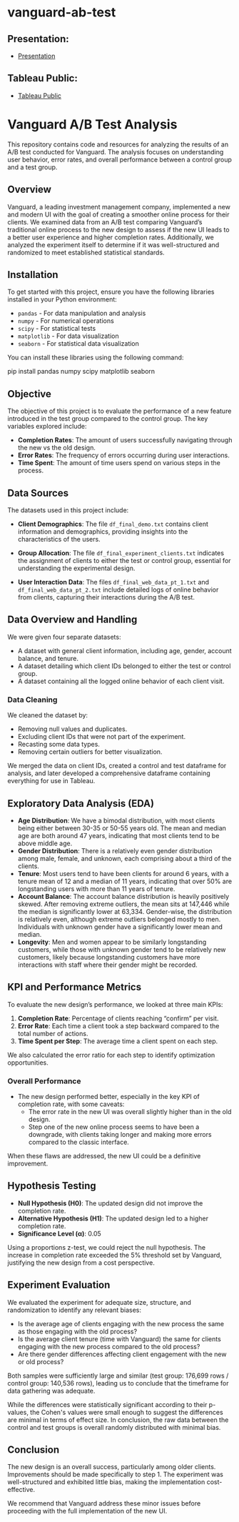 # vanguard-ab-test

## Presentation:

- [Presentation](https://docs.google.com/presentation/d/17kFtHsBHe6cixQJJVP9lBWvgB--MVYXF6C_OogNpTfc/edit?usp=sharing)

## Tableau Public:

- [Tableau Public](https://public.tableau.com/views/vanguard_ab_test_17294341160880/Dashboard1?:language=de-DE&publish=yes&:sid=&:redirect=auth&:display_count=n&:origin=viz_share_link)

# Vanguard A/B Test Analysis

This repository contains code and resources for analyzing the results of an A/B test conducted for Vanguard. The analysis focuses on understanding user behavior, error rates, and overall performance between a control group and a test group.

## Overview

Vanguard, a leading investment management company, implemented a new and modern UI with the goal of creating a smoother online process for their clients. We examined data from an A/B test comparing Vanguard’s traditional online process to the new design to assess if the new UI leads to a better user experience and higher completion rates. Additionally, we analyzed the experiment itself to determine if it was well-structured and randomized to meet established statistical standards.

## Installation

To get started with this project, ensure you have the following libraries installed in your Python environment:

- `pandas` - For data manipulation and analysis
- `numpy` - For numerical operations
- `scipy` - For statistical tests
- `matplotlib` - For data visualization
- `seaborn` - For statistical data visualization

You can install these libraries using the following command:

pip install pandas numpy scipy matplotlib seaborn

## Objective

The objective of this project is to evaluate the performance of a new feature introduced in the test group compared to the control group. The key variables explored include:

- **Completion Rates**: The amount of users successfully navigating through the new vs the old design.
- **Error Rates**: The frequency of errors occurring during user interactions.
- **Time Spent**: The amount of time users spend on various steps in the process.

## Data Sources

The datasets used in this project include:

- **Client Demographics**: The file `df_final_demo.txt` contains client information and demographics, providing insights into the characteristics of the users.
  
- **Group Allocation**: The file `df_final_experiment_clients.txt` indicates the assignment of clients to either the test or control group, essential for understanding the experimental design.

- **User Interaction Data**: The files `df_final_web_data_pt_1.txt` and `df_final_web_data_pt_2.txt` include detailed logs of online behavior from clients, capturing their interactions during the A/B test.


## Data Overview and Handling
We were given four separate datasets:
- A dataset with general client information, including age, gender, account balance, and tenure.
- A dataset detailing which client IDs belonged to either the test or control group.
- A dataset containing all the logged online behavior of each client visit.

### Data Cleaning
We cleaned the dataset by:
- Removing null values and duplicates.
- Excluding client IDs that were not part of the experiment.
- Recasting some data types.
- Removing certain outliers for better visualization.

We merged the data on client IDs, created a control and test dataframe for analysis, and later developed a comprehensive dataframe containing everything for use in Tableau.

## Exploratory Data Analysis (EDA)
- **Age Distribution**: We have a bimodal distribution, with most clients being either between 30-35 or 50-55 years old. The mean and median age are both around 47 years, indicating that most clients tend to be above middle age.
- **Gender Distribution**: There is a relatively even gender distribution among male, female, and unknown, each comprising about a third of the clients.
- **Tenure**: Most users tend to have been clients for around 6 years, with a tenure mean of 12 and a median of 11 years, indicating that over 50% are longstanding users with more than 11 years of tenure.
- **Account Balance**: The account balance distribution is heavily positively skewed. After removing extreme outliers, the mean sits at 147,446 while the median is significantly lower at 63,334. Gender-wise, the distribution is relatively even, although extreme outliers belonged mostly to men. Individuals with unknown gender have a significantly lower mean and median.
- **Longevity**: Men and women appear to be similarly longstanding customers, while those with unknown gender tend to be relatively new customers, likely because longstanding customers have more interactions with staff where their gender might be recorded.

## KPI and Performance Metrics
To evaluate the new design’s performance, we looked at three main KPIs:
1. **Completion Rate**: Percentage of clients reaching “confirm” per visit.
2. **Error Rate**: Each time a client took a step backward compared to the total number of actions.
3. **Time Spent per Step**: The average time a client spent on each step.

We also calculated the error ratio for each step to identify optimization opportunities.

### Overall Performance
- The new design performed better, especially in the key KPI of completion rate, with some caveats:
  - The error rate in the new UI was overall slightly higher than in the old design.
  - Step one of the new online process seems to have been a downgrade, with clients taking longer and making more errors compared to the classic interface.
  
When these flaws are addressed, the new UI could be a definitive improvement.

## Hypothesis Testing
- **Null Hypothesis (H0)**: The updated design did not improve the completion rate.
- **Alternative Hypothesis (H1)**: The updated design led to a higher completion rate.
- **Significance Level (α)**: 0.05

Using a proportions z-test, we could reject the null hypothesis. The increase in completion rate exceeded the 5% threshold set by Vanguard, justifying the new design from a cost perspective.

## Experiment Evaluation
We evaluated the experiment for adequate size, structure, and randomization to identify any relevant biases:
- Is the average age of clients engaging with the new process the same as those engaging with the old process?
- Is the average client tenure (time with Vanguard) the same for clients engaging with the new process compared to the old process?
- Are there gender differences affecting client engagement with the new or old process?

Both samples were sufficiently large and similar (test group: 176,699 rows / control group: 140,536 rows), leading us to conclude that the timeframe for data gathering was adequate. 

While the differences were statistically significant according to their p-values, the Cohen's values were small enough to suggest the differences are minimal in terms of effect size. In conclusion, the raw data between the control and test groups is overall randomly distributed with minimal bias.

## Conclusion
The new design is an overall success, particularly among older clients. Improvements should be made specifically to step 1. The experiment was well-structured and exhibited little bias, making the implementation cost-effective. 

We recommend that Vanguard address these minor issues before proceeding with the full implementation of the new UI.


